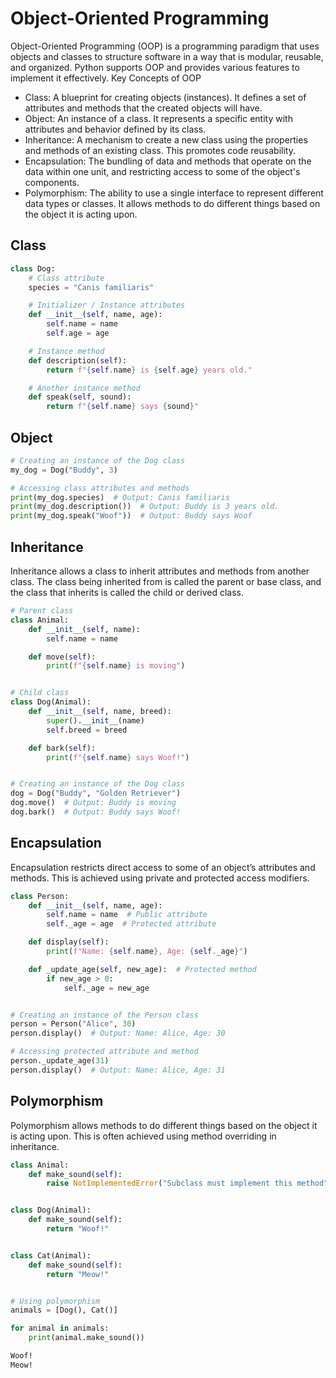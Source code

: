 # Object-Oriented Programming

Object-Oriented Programming (OOP) is a programming paradigm that uses objects and classes to structure software in a way that is modular, reusable, and organized. Python supports OOP and provides various features to implement it effectively.
Key Concepts of OOP

- Class: A blueprint for creating objects (instances). It defines a set of attributes and methods that the created objects will have.
- Object: An instance of a class. It represents a specific entity with attributes and behavior defined by its class.
- Inheritance: A mechanism to create a new class using the properties and methods of an existing class. This promotes code reusability.
- Encapsulation: The bundling of data and methods that operate on the data within one unit, and restricting access to some of the object's components.
- Polymorphism: The ability to use a single interface to represent different data types or classes. It allows methods to do different things based on the object it is acting upon.

## Class

```py
class Dog:
    # Class attribute
    species = "Canis familiaris"

    # Initializer / Instance attributes
    def __init__(self, name, age):
        self.name = name
        self.age = age

    # Instance method
    def description(self):
        return f"{self.name} is {self.age} years old."

    # Another instance method
    def speak(self, sound):
        return f"{self.name} says {sound}"
```

## Object

```py
# Creating an instance of the Dog class
my_dog = Dog("Buddy", 3)

# Accessing class attributes and methods
print(my_dog.species)  # Output: Canis familiaris
print(my_dog.description())  # Output: Buddy is 3 years old.
print(my_dog.speak("Woof"))  # Output: Buddy says Woof
```

## Inheritance

Inheritance allows a class to inherit attributes and methods from another class. The class being inherited from is called the parent or base class, and the class that inherits is called the child or derived class.

```py
# Parent class
class Animal:
    def __init__(self, name):
        self.name = name

    def move(self):
        print(f"{self.name} is moving")


# Child class
class Dog(Animal):
    def __init__(self, name, breed):
        super().__init__(name)
        self.breed = breed

    def bark(self):
        print(f"{self.name} says Woof!")


# Creating an instance of the Dog class
dog = Dog("Buddy", "Golden Retriever")
dog.move()  # Output: Buddy is moving
dog.bark()  # Output: Buddy says Woof!
```

## Encapsulation

Encapsulation restricts direct access to some of an object’s attributes and methods. This is achieved using private and protected access modifiers.

```py
class Person:
    def __init__(self, name, age):
        self.name = name  # Public attribute
        self._age = age  # Protected attribute

    def display(self):
        print(f"Name: {self.name}, Age: {self._age}")

    def _update_age(self, new_age):  # Protected method
        if new_age > 0:
            self._age = new_age


# Creating an instance of the Person class
person = Person("Alice", 30)
person.display()  # Output: Name: Alice, Age: 30

# Accessing protected attribute and method
person._update_age(31)
person.display()  # Output: Name: Alice, Age: 31
```

## Polymorphism

Polymorphism allows methods to do different things based on the object it is acting upon. This is often achieved using method overriding in inheritance.

```py
class Animal:
    def make_sound(self):
        raise NotImplementedError("Subclass must implement this method")


class Dog(Animal):
    def make_sound(self):
        return "Woof!"


class Cat(Animal):
    def make_sound(self):
        return "Meow!"


# Using polymorphism
animals = [Dog(), Cat()]

for animal in animals:
    print(animal.make_sound())
```

```sh
Woof!
Meow!
```
